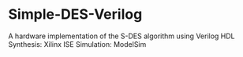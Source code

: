 # Simple-DES-Verilog
A hardware implementation of the S-DES algorithm using Verilog HDL
Synthesis: Xilinx ISE
Simulation: ModelSim
